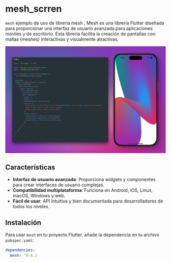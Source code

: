 # mesh_scrren

`mesh` ejemplo de uso de libreria mesh , Mesh es una librería Flutter diseñada para proporcionar una interfaz de usuario avanzada para aplicaciones móviles y de escritorio. Esta librería facilita la creación de pantallas con mallas (meshes) interactivas y visualmente atractivas.

![Ejemplo de mesh_scrren](https://github.com/darkderes/mesh_scrren/blob/main/IMG_1996.JPG)

## Características

- **Interfaz de usuario avanzada**: Proporciona widgets y componentes para crear interfaces de usuario complejas.
- **Compatibilidad multiplataforma**: Funciona en Android, iOS, Linux, macOS, Windows y web.
- **Fácil de usar**: API intuitiva y bien documentada para desarrolladores de todos los niveles.

## Instalación

Para usar `mesh` en tu proyecto Flutter, añade la dependencia en tu archivo `pubspec.yaml`:

```yaml
dependencies:
  mesh: ^0.4.1
```
